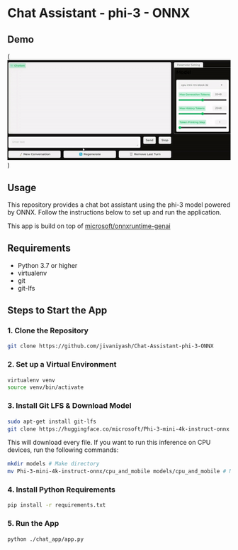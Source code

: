 # Chat Assistant - phi-3 - ONNX

## Demo

(![demo gif](https://github.com/jivaniyash/Chat-Assistant-phi-3-ONNX/blob/master/demo-file/video-demo.gif))

## Usage
This repository provides a chat bot assistant using the phi-3 model powered by ONNX. Follow the instructions below to set up and run the application.

This app is build on top of [microsoft/onnxruntime-genai](https://github.com/microsoft/onnxruntime-genai/tree/main/examples/chat_app)

## Requirements
- Python 3.7 or higher
- virtualenv
- git
- git-lfs

## Steps to Start the App

### 1. Clone the Repository
```sh
git clone https://github.com/jivaniyash/Chat-Assistant-phi-3-ONNX
```

### 2. Set up a Virtual Environment
```sh
virtualenv venv
source venv/bin/activate
```

### 3. Install Git LFS & Download Model
```sh
sudo apt-get install git-lfs
git clone https://huggingface.co/microsoft/Phi-3-mini-4k-instruct-onnx
```
This will download every file. If you want to run this inference on CPU devices, run the following commands:
```sh
mkdir models # Make directory
mv Phi-3-mini-4k-instruct-onnx/cpu_and_mobile models/cpu_and_mobile # Move the cpu_and_mobile directory into models directory
```
### 4. Install Python Requirements
```sh
pip install -r requirements.txt
```

### 5. Run the App
```sh
python ./chat_app/app.py
```



